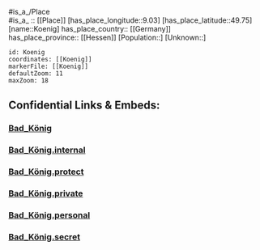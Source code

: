 ﻿---
location: [49.75,9.03] 
mapzoom: [7,12] 
mapmarker: city 
type: City
tags:
- geo/City


SpocWebEntityId: 31741
isDeleted: false
confidential: public

---
#is_a_/Place  
#is_a_ :: [[Place]] 
[has_place_longitude::9.03] 
[has_place_latitude::49.75] 
[name::Koenig] 
has_place_country:: [[Germany]]  
has_place_province:: [[Hessen]] 
[Population::] 
[Unknown::] 


```leaflet
id: Koenig
coordinates: [[Koenig]] 
markerFile: [[Koenig]] 
defaultZoom: 11 
maxZoom: 18
```


## Confidential Links & Embeds: 

### [Bad_König](/_public/Earth/Continent/Europe/Europe~Central/Germany/Germany~West/Hessen/counties~Hessen/Odenwaldkreis/cities~Odenwald/Bad_König.md) 

### [Bad_König.internal](/_internal/Earth/Continent/Europe/Europe~Central/Germany/Germany~West/Hessen/counties~Hessen/Odenwaldkreis/cities~Odenwald/Bad_König.internal.md) 

### [Bad_König.protect](/_protect/Earth/Continent/Europe/Europe~Central/Germany/Germany~West/Hessen/counties~Hessen/Odenwaldkreis/cities~Odenwald/Bad_König.protect.md) 

### [Bad_König.private](/_private/Earth/Continent/Europe/Europe~Central/Germany/Germany~West/Hessen/counties~Hessen/Odenwaldkreis/cities~Odenwald/Bad_König.private.md) 

### [Bad_König.personal](/_personal/Earth/Continent/Europe/Europe~Central/Germany/Germany~West/Hessen/counties~Hessen/Odenwaldkreis/cities~Odenwald/Bad_König.personal.md) 

### [Bad_König.secret](/_secret/Earth/Continent/Europe/Europe~Central/Germany/Germany~West/Hessen/counties~Hessen/Odenwaldkreis/cities~Odenwald/Bad_König.secret.md) 
